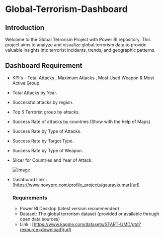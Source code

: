 # Global-Terrorism-Dashboard

## Introduction
Welcome to the Global Terrorism Project with Power BI repository. This project aims to analyze and visualize global terrorism data to provide valuable insights into terrorist incidents, trends, and geographic patterns.

## Dashboard Requirement
* KPI's - Total Attacks , Maximum Attacks , Most Used Weapon & Most Active Group.
* Total Attacks by Year.
* Successful attacks by region.
* Top 5 Terrorist group by attacks.
* Success Rate of attacks by countries (Show with the help of Maps).
* Success Rate by Type of Attacks.
* Success Rate by Target Type.
* Success Rate by Type of Weapon.
* Slicer for Countries and Year of Attack.

  
  ![image](https://github.com/gaurrav1993/Global-Terrorism-Dashboard/assets/97343139/4ad6587c-03f4-44a1-8089-8fc836a01f35)
* Dashboard Link : [https://www.novypro.com/profile_projects/gauravkumar](url)

  ### Requirements
  * Power BI Desktop (latest version recommended)
  * Dataset: The global terrorism dataset (provided or available through open data sources)
  * Link : [https://www.kaggle.com/datasets/START-UMD/gtd?resource=download](url)
